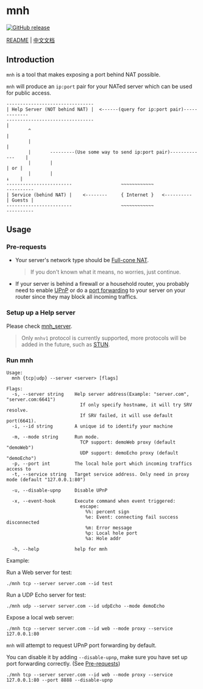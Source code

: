 # mnh
[![GitHub release](https://img.shields.io/github/v/tag/hzyitc/mnh?label=release)](https://github.com/hzyitc/mnh/releases)

[README](README.md) | [中文文档](README_zh.md)

## Introduction

`mnh` is a tool that makes exposing a port behind NAT possible.

`mnh` will produce an `ip:port` pair for your NATed server which can be used for public access.

```
--------------------------------
| Help Server (NOT behind NAT) |  <------(query for ip:port pair)-------------
--------------------------------                                             |
        ^                                                                    |
        |                                                                    |
        |       ---------(Use some way to send ip:port pair)-------------    |
        |       |                                                       | or |
        |       |                                                       ↓    |
------------------------                  ~~~~~~~~~~~~                ----------
| Service (behind NAT) |    <--------     { Internet }   <----------  | Guests |
------------------------                  ~~~~~~~~~~~~                ----------
```

## Usage

### Pre-requests

* Your server's network type should be [Full-cone NAT](https://en.wikipedia.org/wiki/Network_address_translation#Methods_of_translation).
  > If you don't known what it means, no worries, just continue.

* If your server is behind a firewall or a household router, you probably need to enable [UPnP](https://en.wikipedia.org/wiki/Universal_Plug_and_Play) or do a [port forwarding](https://en.wikipedia.org/wiki/Port_forwarding) to your server on your router since they may block all incoming traffics.

### Setup up a Help server

Please check [mnh_server](https://github.com/hzyitc/mnh_server).

> Only `mnhv1` protocol is currently supported, more protocols will be added in the future, such as [STUN](https://en.wikipedia.org/wiki/STUN).

### Run mnh

```
Usage:
  mnh {tcp|udp} --server <server> [flags]

Flags:
  -s, --server string    Help server address(Example: "server.com", "server.com:6641")
                           If only specify hostname, it will try SRV resolve.
                           If SRV failed, it will use default port(6641).
  -i, --id string        A unique id to identify your machine

  -m, --mode string      Run mode.
                           TCP support: demoWeb proxy (default "demoWeb")
                           UDP support: demoEcho proxy (default "demoEcho")
  -p, --port int         The local hole port which incoming traffics access to
  -t, --service string   Target service address. Only need in proxy mode (default "127.0.0.1:80")

  -u, --disable-upnp     Disable UPnP

  -x, --event-hook       Execute command when event triggered:
                           escape:
                             %%: percent sign
                             %e: Event: connecting fail success disconnected
                             %m: Error message
                             %p: Local hole port
                             %a: Hole addr

  -h, --help             help for mnh
```

Example:

Run a Web server for test:

```
./mnh tcp --server server.com --id test
```

Run a UDP Echo server for test:

```
./mnh udp --server server.com --id udpEcho --mode demoEcho
```

Expose a local web server:

```
./mnh tcp --server server.com --id web --mode proxy --service 127.0.0.1:80
```

`mnh` will attempt to request UPnP port forwarding by default.

You can disable it by adding `--disable-upnp`, make sure you have set up port forwarding correctly.
(See [Pre-requests](#pre-requests))

```
./mnh tcp --server server.com --id web --mode proxy --service 127.0.0.1:80 --port 8888 --disable-upnp
```

